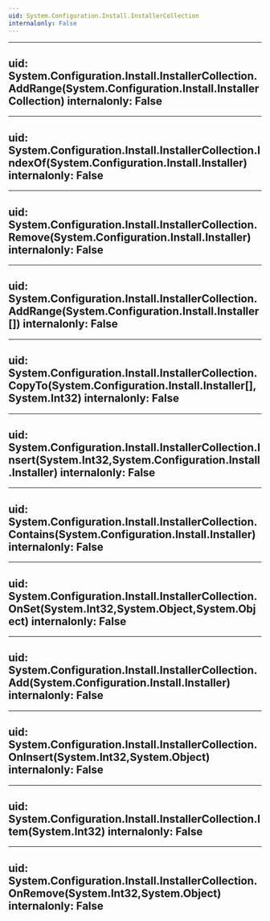 ```yaml
---
uid: System.Configuration.Install.InstallerCollection
internalonly: False
---
```


---
uid: System.Configuration.Install.InstallerCollection.AddRange(System.Configuration.Install.InstallerCollection)
internalonly: False
---

---
uid: System.Configuration.Install.InstallerCollection.IndexOf(System.Configuration.Install.Installer)
internalonly: False
---

---
uid: System.Configuration.Install.InstallerCollection.Remove(System.Configuration.Install.Installer)
internalonly: False
---

---
uid: System.Configuration.Install.InstallerCollection.AddRange(System.Configuration.Install.Installer[])
internalonly: False
---

---
uid: System.Configuration.Install.InstallerCollection.CopyTo(System.Configuration.Install.Installer[],System.Int32)
internalonly: False
---

---
uid: System.Configuration.Install.InstallerCollection.Insert(System.Int32,System.Configuration.Install.Installer)
internalonly: False
---

---
uid: System.Configuration.Install.InstallerCollection.Contains(System.Configuration.Install.Installer)
internalonly: False
---

---
uid: System.Configuration.Install.InstallerCollection.OnSet(System.Int32,System.Object,System.Object)
internalonly: False
---

---
uid: System.Configuration.Install.InstallerCollection.Add(System.Configuration.Install.Installer)
internalonly: False
---

---
uid: System.Configuration.Install.InstallerCollection.OnInsert(System.Int32,System.Object)
internalonly: False
---

---
uid: System.Configuration.Install.InstallerCollection.Item(System.Int32)
internalonly: False
---

---
uid: System.Configuration.Install.InstallerCollection.OnRemove(System.Int32,System.Object)
internalonly: False
---
